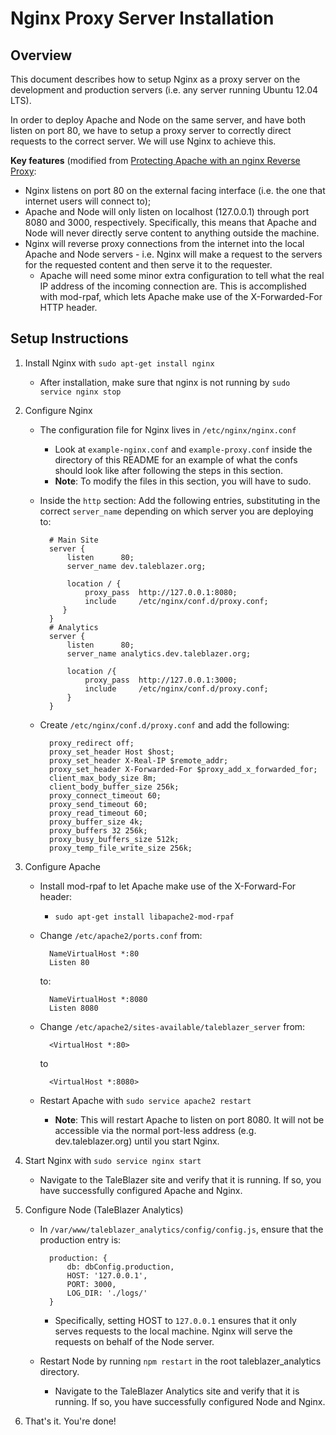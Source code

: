 # Nginx Proxy Server Installation

## Overview
This document describes how to setup Nginx as a proxy server on the development and production servers (i.e. any server running Ubuntu 12.04 LTS).

In order to deploy Apache and Node on the same server, and have both listen on port 80, we have to setup a proxy server to correctly direct requests to the correct server. We will use Nginx to achieve this. 

**Key features** (modified from [Protecting Apache with an nginx Reverse Proxy](http://blog.zencoffee.org/2013/04/protecting-apache-with-an-nginx-reverse-proxy/): 

- Nginx listens on port 80 on the external facing interface (i.e. the one that internet users will connect to);
- Apache and Node will only listen on localhost (127.0.0.1) through port 8080 and 3000, respectively. Specifically, this means that Apache and Node will never directly serve content to anything outside the machine. 
- Nginx will reverse proxy connections from the internet into the local Apache and Node servers - i.e. Nginx will make a request to the servers for the requested content and then serve it to the requester. 
    - Apache will need some minor extra configuration to tell what the real IP address of the incoming connection are. This is accomplished with mod-rpaf, which lets Apache make use of the X-Forwarded-For HTTP header. 


## Setup Instructions 

1. Install Nginx with `sudo apt-get install nginx`
    - After installation, make sure that nginx is not running by `sudo service nginx stop`
2. Configure Nginx
    - The configuration file for Nginx lives in `/etc/nginx/nginx.conf`
        + Look at `example-nginx.conf` and `example-proxy.conf` inside the directory of this README for an example of what the confs should look like after following the steps in this section.
        + **Note**: To modify the files in this section, you will have to sudo.
    - Inside the `http` section: Add the following entries, substituting in the correct `server_name` depending on which server you are deploying to:

        
            # Main Site
            server {
                listen      80;
                server_name dev.taleblazer.org;

                location / {
                    proxy_pass  http://127.0.0.1:8080;
                    include     /etc/nginx/conf.d/proxy.conf;
               }
            }
            # Analytics
            server {
                listen      80;
                server_name analytics.dev.taleblazer.org;
                
                location /{
                    proxy_pass  http://127.0.0.1:3000;
                    include     /etc/nginx/conf.d/proxy.conf;
                }
            }
        

    - Create `/etc/nginx/conf.d/proxy.conf` and add the following: 

            proxy_redirect off;
            proxy_set_header Host $host; 
            proxy_set_header X-Real-IP $remote_addr;
            proxy_set_header X-Forwarded-For $proxy_add_x_forwarded_for;
            client_max_body_size 8m;
            client_body_buffer_size 256k;
            proxy_connect_timeout 60;
            proxy_send_timeout 60;
            proxy_read_timeout 60;
            proxy_buffer_size 4k;
            proxy_buffers 32 256k;
            proxy_busy_buffers_size 512k;
            proxy_temp_file_write_size 256k;

3. Configure Apache
    - Install mod-rpaf to let Apache make use of the X-Forward-For header:
        - `sudo apt-get install libapache2-mod-rpaf`
    - Change `/etc/apache2/ports.conf` from:

            NameVirtualHost *:80
            Listen 80

        to:

            NameVirtualHost *:8080
            Listen 8080

    - Change `/etc/apache2/sites-available/taleblazer_server` from:

            <VirtualHost *:80>

        to 

            <VirtualHost *:8080>

    - Restart Apache with `sudo service apache2 restart`
        - **Note**: This will restart Apache to listen on port 8080. It will not be accessible via the normal port-less address  (e.g. dev.taleblazer.org) until you start Nginx.

4. Start Nginx with `sudo service nginx start`
    - Navigate to the TaleBlazer site and verify that it is running. If so, you have successfully configured Apache and Nginx.
   
5. Configure Node (TaleBlazer Analytics)
    - In `/var/www/taleblazer_analytics/config/config.js`, ensure that the production entry is:

            production: {
                db: dbConfig.production,
                HOST: '127.0.0.1',
                PORT: 3000,
                LOG_DIR: './logs/'
            }

        - Specifically, setting HOST to `127.0.0.1` ensures that it only serves requests to the local machine. Nginx will serve the requests on behalf of the Node server.
    - Restart Node by running `npm restart` in the root taleblazer_analytics directory.
        - Navigate to the TaleBlazer Analytics site and verify that it is running. If so, you have successfully configured Node and Nginx.

6. That's it. You're done!
   